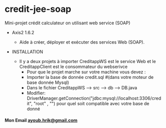 # credit-jee-soap
Mini-projet crédit calculateur on utilisant web service (SOAP)
* Axis2 1.6.2
  - Aide à créer, déployer et exécuter des services Web (SOAP).

* INSTALLATION
  - Il y a deux projets à importer CreditappWS est le service Web et le CreditappClient est le consommateur du webserivce
	- Pour que le projet marche sur votre machine vous devez : 
	- Importer la base de donnée credit.sql #(dans votre moteur de base donnée Mysql)
	- Dans le fichier CreditappWS --> src --> db --> DB.java 
	- Modifier: DriverManager.getConnection("jdbc:mysql://localhost:3306/credit", "root" , "") pour quel soit compatible avec votre base de donné
#### Mon Email ayoub.hrik@gmail.com
